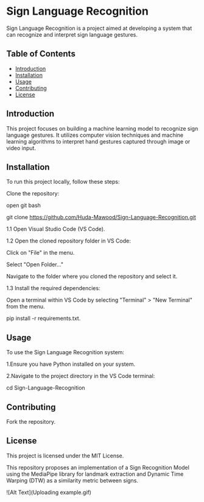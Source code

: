 # Sign Language Recognition

Sign Language Recognition is a project aimed at developing a system that can recognize and interpret sign language gestures.

## Table of Contents

- [Introduction](#introduction)
- [Installation](#installation)
- [Usage](#usage)
- [Contributing](#contributing)
- [License](#license)

## Introduction

This project focuses on building a machine learning model to recognize sign language gestures. It utilizes computer vision techniques and machine learning algorithms to interpret hand gestures captured through image or video input.

## Installation

To run this project locally, follow these steps:

Clone the repository:

open git bash

git clone https://github.com/Huda-Mawood/Sign-Language-Recognition.git

1.1 Open Visual Studio Code (VS Code).

1.2 Open the cloned repository folder in VS Code:

Click on "File" in the menu.

Select "Open Folder..."

Navigate to the folder where you cloned the repository and select it.

1.3 Install the required dependencies:

Open a terminal within VS Code by selecting "Terminal" > "New Terminal" from the menu.

pip install -r requirements.txt.

## Usage
To use the Sign Language Recognition system:

1.Ensure you have Python installed on your system.

2.Navigate to the project directory in the VS Code terminal:

 cd Sign-Language-Recognition

## Contributing
Fork the repository.

## License
This project is licensed under the MIT License.

This repository proposes an implementation of a Sign Recognition Model using the MediaPipe library for landmark extraction and Dynamic Time Warping (DTW) as a similarity metric between signs.

![Alt Text](Uploading example.gif)




